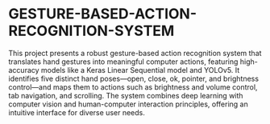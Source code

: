 # GESTURE-BASED-ACTION-RECOGNITION-SYSTEM
This project presents a robust gesture-based action recognition system that translates hand gestures into meaningful computer actions, featuring high-accuracy models like a Keras Linear Sequential model and YOLOv5. It identifies five distinct hand poses—open, close, ok, pointer, and brightness control—and maps them to actions such as brightness and volume control, tab navigation, and scrolling. The system combines deep learning with computer vision and human-computer interaction principles, offering an intuitive interface for diverse user needs.
